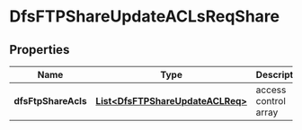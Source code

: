 # DfsFTPShareUpdateACLsReqShare

## Properties
Name | Type | Description | Notes
------------ | ------------- | ------------- | -------------
**dfsFtpShareAcls** | [**List&lt;DfsFTPShareUpdateACLReq&gt;**](DfsFTPShareUpdateACLReq.md) | access control array |  [optional]
